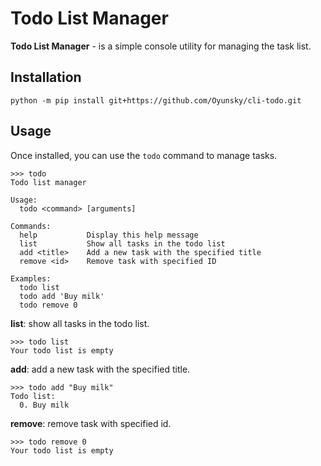 # Todo List Manager

**Todo List Manager** - is a simple console utility for managing the task list.

## Installation

```console
python -m pip install git+https://github.com/Oyunsky/cli-todo.git
```

## Usage

Once installed, you can use the `todo` command to manage tasks.

```console
>>> todo
Todo list manager

Usage:
  todo <command> [arguments]

Commands:
  help           Display this help message
  list           Show all tasks in the todo list
  add <title>    Add a new task with the specified title
  remove <id>    Remove task with specified ID

Examples:
  todo list
  todo add 'Buy milk'
  todo remove 0
```

**list**: show all tasks in the todo list.

```console
>>> todo list
Your todo list is empty
```

**add**: add a new task with the specified title.

```console
>>> todo add "Buy milk"
Todo list:
  0. Buy milk
```

**remove**: remove task with specified id.

```console
>>> todo remove 0
Your todo list is empty
```
